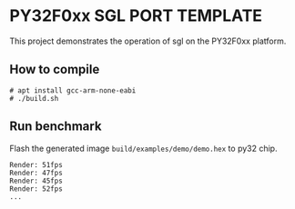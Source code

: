 # PY32F0xx SGL PORT TEMPLATE

This project demonstrates the operation of sgl on the PY32F0xx platform.

## How to compile

```
# apt install gcc-arm-none-eabi
# ./build.sh
```

## Run benchmark

Flash the generated image `build/examples/demo/demo.hex` to py32 chip.

```
Render: 51fps
Render: 47fps
Render: 45fps
Render: 52fps
...
```
